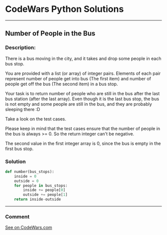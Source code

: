 # CodeWars Python Solutions

---

## Number of People in the Bus


### Description:

There is a bus moving in the city, and it takes and drop some people in each bus stop.

You are provided with a list (or array) of integer pairs. Elements of each pair represent number of people get into bus (The first item) and number of people get off the bus (The second item) in a bus stop.

Your task is to return number of people who are still in the bus after the last bus station (after the last array). Even though it is the last bus stop, the bus is not empty and some people are still in the bus, and they are probably sleeping there :D

Take a look on the test cases.

Please keep in mind that the test cases ensure that the number of people in the bus is always >= 0. So the return integer can't be negative.

The second value in the first integer array is 0, since the bus is empty in the first bus stop.


### Solution


```Python
def number(bus_stops):
    inside = 0
    outside = 0
    for people in bus_stops:
        inside += people[0]
        outside += people[1]
    return inside-outside
```

---
### Comment



[See on CodeWars.com](https://www.codewars.com/users/ITRonin)
